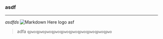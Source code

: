 ### asdf
---
*asdfds*
![Markdown Here logo](http://www.linuxbsdos.com/wp-content/uploads/2014/10/GitBook-600x382.png) 
asf
> adfa
`qpwoqpwopwoqpwoqpwoqpwoqpwoqpwoqpwoqpwo`
